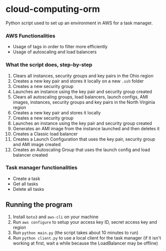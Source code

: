 # cloud-computing-orm

Python script used to set up an environment in AWS for a task manager.

### AWS Functionalities
- Usage of tags in order to filter more efficiently
- Usage of autoscaling and load balancers

### What the script does, step-by-step
1) Clears all instances, security groups and key pairs in the Ohio region
2) Creates a new key pair and stores it locally on a new `.ssh` folder
3) Creates a new security group
4) Launches an instance using the key pair and security group created 
5) Clears all autoscaling groups, load balancers, launch configs, AMI images, instances, security groups and key pairs in the North Virginia region
6) Creates a new key pair and stores it locally
7) Creates a new security group
8) Launches an instance using the key pair and security group created
9) Generates an AMI image from the instance launched and then deletes it
10) Creates a Classic load balancer 
11) Creates a Launch Configuration that uses the key pair, security group and AMI image created
12) Creates an Autoscaling Group that uses the launch config and load balancer created

### Task manager functionalities
- Create a task
- Get all tasks
- Delete all tasks

## Running the program
1) Install `boto3` and `aws-cli` on your machine
2) Run `aws configure` to setup your access key ID, secret access key and region
3) Run `python main.py` (the script takes about 10 minutes to run)
4) Run `python client.py` to use a local client for the task manager (if it isn't working at first, wait a while because the LoadBalancer may be offline)
